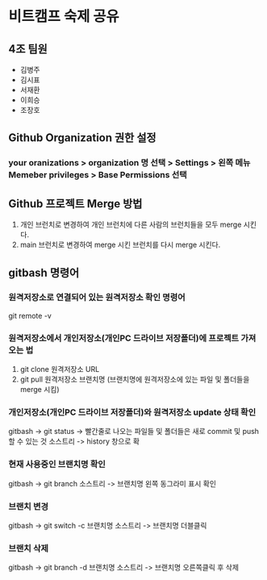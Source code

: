 # 비트캠프 숙제 공유
## 4조 팀원
- 김병주
- 김시표
- 서재환
- 이희승
- 조장호
  
## Github Organization 권한 설정
### your oranizations > organization 명 선택 > Settings > 왼쪽 메뉴 Memeber privileges > Base Permissions 선택

## Github 프로젝트 Merge 방법
1. 개인 브런치로 변경하여 개인 브런치에 다른 사람의 브런치들을 모두 merge 시킨다.
2. main 브런치로 변경하여 merge 시킨 브런치를 다시 merge 시킨다.

## gitbash 명령어
### 원격저장소로 연결되어 있는 원격저장소 확인 명령어
git remote -v
### 원격저장소에서 개인저장소(개인PC 드라이브 저장폴더)에 프로젝트 가져오는 법
1. git clone 원격저장소 URL
2. git pull 원격저장소 브랜치명 (브랜치명에 원격저장소에 있는 파일 및 폴더들을 merge 시킴)
### 개인저장소(개인PC 드라이브 저장폴더)와 원격저장소 update 상태 확인
gitbash -> git status -> 빨간줄로 나오는 파일들 및 폴더들은 새로 commit 및 push 할 수 있는 것
소스트리 -> history 창으로 확
### 현재 사용중인 브랜치명 확인
gitbash -> git branch
소스트리 -> 브랜치명 왼쪽 동그라미 표시 확인
### 브랜치 변경
gitbash -> git switch -c 브랜치명
소스트리 -> 브랜치명 더블클릭
### 브랜치 삭제
gitbash -> git branch -d 브랜치명
소스트리 -> 브랜치명 오른쪽클릭 후 삭제
